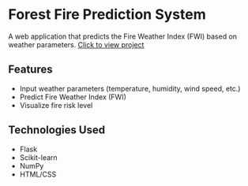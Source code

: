 # Forest Fire Prediction System

A web application that predicts the Fire Weather Index (FWI) based on weather parameters.
[Click to view project]([https://www.genome.gov/](https://forest-fire-prediction-system.onrender.com/predict))

## Features

- Input weather parameters (temperature, humidity, wind speed, etc.)
- Predict Fire Weather Index (FWI)
- Visualize fire risk level

## Technologies Used

- Flask
- Scikit-learn
- NumPy
- HTML/CSS

